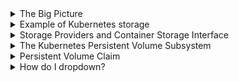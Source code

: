 <details>
<summary>The Big Picture</summary>
<br>

  <img width="464" alt="image" src="https://user-images.githubusercontent.com/75510135/167260047-b04d6f51-6d26-44fe-8ce0-4e34b0e15924.png">

  Storage is critical to most real-world production applications. Fortunately, Kubernetes has a mature and feature-rich storage subsystem called the persistent volume subsystem.
Types of storage#

First things first, Kubernetes supports many types of storage from many different places. For example, iSCSI, SMB, NFS, and object storage blobs are all from a variety of external storage systems that can be in the cloud or in your on-premises data center.

However, no matter what type of storage you have, or where it comes from, when it’s exposed on your Kubernetes cluster it’s called a volume. For example, Azure File resources surfaced in Kubernetes are called volumes, as are block devices from AWS Elastic Block Store. All storage on a Kubernetes cluster is called a volume.

  <img width="765" alt="image" src="https://user-images.githubusercontent.com/75510135/167260348-31407535-2d71-4a12-9c4c-7ba628ca159e.png">

  On the left, you’ve got storage providers. They can be your traditional enterprise storage arrays from vendors like EMC and NetApp, or they can be cloud storage services, such as AWS Elastic Block Store (EBS) and GCE Persistent Disks (PD). All you need, is a plugin that allows their storage resources to be surfaced as volumes in Kubernetes.

In the middle of the diagram is the plugin layer. In the simplest terms, this is the glue that connects external storage with Kubernetes. Going forward, plugins will be based on the Container Storage Interface (CSI) which is an open standard aimed at providing a clean interface for plugins. If you’re a developer writing storage plugins, the CSI abstracts the internal Kubernetes storage detail and lets you develop out-of-tree.

    Note: Prior to the CSI, all storage plugins were implemented as part of the main Kubernetes code tree (in-tree). This meant they all had to be open-source, and all updates and bug fixes were tied to the main Kubernetes release cycle. This was a nightmare for plugin developers as well as the Kubernetes maintainers. However, now that we have the CSI, storage vendors no longer need to open-source their code, and they can release updates and bug -fixes against their own timeframes.

On the right of the figure is the Kubernetes persistent volume subsystem. This is a set of API objects that allow applications to consume storage. At a high level, PersistentVolumes (PV) are how you map external storage onto the cluster, and PersistentVolumeClaims (PVC) are like tickets that authorize applications (Pods) to use a PV.
  
</details>

<details>
<summary>Example of Kubernetes storage</summary>
<br>

  Let’s assume the quick example shown in the figure below.

A Kubernetes cluster is running on AWS, and the AWS administrator has created a 25GB EBS volume, called “ebs-vol.” The Kubernetes administrator creates a PV, called “k8s-vol,” that links back to the “ebs-vol” via the kubernetes.io/aws-ebs plugin. While that might sound complicated, it’s not. The PV is simply a way of representing the external storage on the Kubernetes cluster. Finally, the Pod uses a PVC to claim access to the PV and start using it.
  <img width="651" alt="image" src="https://user-images.githubusercontent.com/75510135/167260373-1ce4290a-e8b2-4dd0-8af1-01f33833692a.png">

  A couple of points worth noting:

    There are rules safeguarding access to a single volume from multiple Pods (more on this later).
    A single external storage volume can only be used by a single PV. For example, you cannot have a 50GB external volume that has two 25GB Kubernetes PVs, each using half of it.


</details>

<details>
<summary>Storage Providers and Container Storage Interface</summary>
<br>

  <img width="543" alt="image" src="https://user-images.githubusercontent.com/75510135/167260411-83598489-0669-4896-a338-479855c5721d.png">

  Storage providers#

Kubernetes can use storage from a wide range of external systems. These will often be native cloud services, such as AWSElasticBlockStore or AzureDisk, but they can also be traditional on-premises storage arrays providing iSCSI or NFS volumes. Other options exist, but the take-home point is that Kubernetes gets its storage from a wide range of external systems.

Some obvious restrictions apply. For example, you cannot use the AWSElasticBlockStore provisioner if your Kubernetes cluster is running in Microsoft Azure.

  The Container Storage Interface (CSI)#

The CSI is an important piece of the Kubernetes storage jigsaw. However, unless you’re a developer writing storage plugins, you’re unlikely to interact with it very often.

It’s an open-source project that defines a standards-based interface so that storage can be leveraged in a uniform way across multiple container orchestrators. In other words, a storage vendor should be able to write a single CSI plugin that works across multiple orchestrators like Kubernetes and Docker Swarm. In reality, Kubernetes is the focus.

In the Kubernetes world, CSI is the preferred way to write drivers (plugins), which means that plugin code no longer needs to exist in the main Kubernetes code tree. It also provides a clean and simple interface that abstracts all of the complex internal Kubernetes storage machinery. Basically, the CSI exposes a clean interface and hides all the ugly volume machinery inside of the Kubernetes code (no offense intended).

From a day-to-day management perspective, your only real interaction with the CSI will be referencing the appropriate plugin in your YAML manifest files. Also, it may take a while for existing in-tree plugins to be replaced by CSI plugins.

Sometimes we call plugins “provisioners,” 
  
</details>

<details>
<summary>The Kubernetes Persistent Volume Subsystem</summary>
<br>

  <img width="549" alt="image" src="https://user-images.githubusercontent.com/75510135/167260593-bfa95274-ca8a-4d87-96f6-f5381d16a7e6.png">

  Introduction#

From a day-to-day perspective, this is where you’ll spend most of your time configuring and interacting with Kubernetes storage.

You start out with raw storage on the left of the figure below. This plugs in to Kubernetes via a CSI plugin. You then use the resources provided by the persistent volume subsystem to leverage and use the storage in your apps.

  <img width="912" alt="image" src="https://user-images.githubusercontent.com/75510135/167261054-4ef97532-b264-40ce-86b3-73224c152717.png">

  A quick example#

Let’s walk through a quick example.

Assume you have a Kubernetes cluster and an external storage system. The storage vendor provides a CSI plugin so that you can leverage its storage assets inside of your Kubernetes cluster. You provision 3 x 10GB volumes on the storage system and create 3 Kubernetes PV objects to make them available on your cluster. Each PV references one of the volumes on the storage array via the CSI plugin. At this point, the three volumes are visible and available for use on the Kubernetes cluster.

Now, assume you’re about to deploy an application that requires 10GB of storage. That’s great because you already have three 10GB PVs. In order for the app to use one of them, it needs a PVC. As previously mentioned, a PVC is like a ticket that lets a Pod (application) use a PV. Once the app has the PVC, it can mount the respective PV into its Pod as a volume.

That was a high level example. Let’s do it.

This example is for a Kubernetes cluster running on the Google Cloud. I’m using a cloud option, as they’re the easiest to follow along with and you may be able to use the cloud’s free tier/initial free credit. It’s also possible to follow along on other clouds by changing a few values.

The example assumes a 10GB SSD volume, called “uber-disk”, has been pre-created in the same Google Cloud Region or Zone as the cluster. The Kubernetes steps will be:

    Create the PV.
    Create the

    PVC.
    Define the volume into a PodSpec.
    Mount it into a container.

The following YAML file creates a PV object that maps back to the pre-created Google Persistent Disk called “uber-disk”. The YAML file is called gke-pv.yml.
gke-pv.yml
  
  ```
  apiVersion: v1
kind: PersistentVolume
metadata:
  name: pv1
spec:
  accessModes:
  - ReadWriteOnce
  storageClassName: test
  capacity:
    storage: 10Gi
  persistentVolumeReclaimPolicy: Retain
  gcePersistentDisk:
    pdName: uber-disk
  ```
  
  Analyzing the file#

Let’s step through the file.

PersistentVolume (PV) resources are defined in v1 of the core API group. You’re naming this PV “pv1”, setting its access mode to ReadWriteOnce, and making it part of a class of storage, called “test”. You’re defining it as a 10GB volume, setting a reclaim policy, and mapping it back to a pre-created GCE persistent disk called “uber-disk”.

The following command will create the PV. It assumes the YAML file is in your PATH and is called gke-pv.yml. The operation will fail if you have not pre-created “uber-disk” on the back-end storage system (in this example the back-end storage is provided by Google Compute Engine).

  <img width="909" alt="image" src="https://user-images.githubusercontent.com/75510135/167261085-9fc65a05-75ac-4349-ae59-c4f4a6e9e964.png">

  <img width="901" alt="image" src="https://user-images.githubusercontent.com/75510135/167261093-07a6edd0-bd0f-4216-92a0-010c89096cab.png">

  <img width="930" alt="image" src="https://user-images.githubusercontent.com/75510135/167261107-24f16e7c-a662-48d5-b614-1fbb9560e055.png">

  <img width="940" alt="image" src="https://user-images.githubusercontent.com/75510135/167261120-eafe7d73-30af-4d0c-a54f-3d7b898f474e.png">

  <img width="885" alt="image" src="https://user-images.githubusercontent.com/75510135/167261134-14bd5549-5e51-4ccd-890d-606b5469b5f9.png">

  
</details>

<details>
<summary>Persistent Volume Claim</summary>
<br>

  Example#

The following YAML defines a PVC that can be used by a Pod to gain access to the pv1 PV you created earlier.

This file is called gke-pvc.yml.

  ```
  apiVersion: v1
kind: PersistentVolumeClaim
metadata:
  name: pvc1
spec:
  accessModes:
  - ReadWriteOnce
  storageClassName: test
  resources:
    requests:
      storage: 10Gi
  ```
  
  <img width="904" alt="image" src="https://user-images.githubusercontent.com/75510135/167261680-e487b010-124e-4c1a-8cf4-f16ad7f7c14a.png">

  <img width="902" alt="image" src="https://user-images.githubusercontent.com/75510135/167261686-bc171b73-11cb-4ff5-89fb-607ff3deab81.png">

  OK, you’ve got a PV, called pv1, representing 10GB of external storage on your Kubernetes cluster, and you’ve bound a PVC, called pvc1, to it. Let’s find out how a Pod can leverage that PVC and use the actual storage.

More often than not, you’ll deploy your applications via higher-level controllers like Deployments and StatefulSets, but, to keep the example simple, you’ll deploy a single Pod. Pods deployed like this are often referred to as “singletons” and are not recommended for production as they do not provide high availability and cannot self-heal.

The following YAML defines a single-container Pod with a volume, called “data”, that leverages the PVC and PV objects you already created. The file is called volpod.yml.

  <img width="925" alt="image" src="https://user-images.githubusercontent.com/75510135/167261861-dc4bf060-1826-4448-a91e-b56ef7b80ce6.png">

  <img width="888" alt="image" src="https://user-images.githubusercontent.com/75510135/167261872-f7067c25-bc6d-4294-a8bf-81f1f46d42b5.png">

  
</details>

<details>
<summary>How do I dropdown?</summary>
<br>
This is how you dropdown.
</details>
